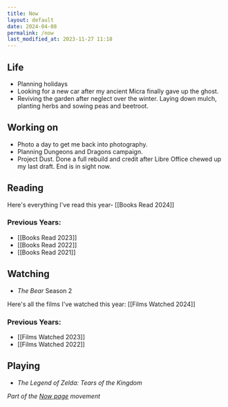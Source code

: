 ```yaml
---
title: Now
layout: default
date: 2024-04-08
permalink: /now
last_modified_at: 2023-11-27 11:18
---
```


## Life

- Planning holidays
- Looking for a new car after my ancient Micra finally gave up the ghost.
- Reviving the garden after neglect over the winter. Laying down mulch, planting herbs and sowing peas and beetroot.

## Working on

- Photo a day to get me back into photography.
- Planning Dungeons and Dragons campaign. 
- Project Dust.  Done a full rebuild and credit after Libre Office chewed up my last draft. End is in sight now.
## Reading

Here's everything I've read this year- [[Books Read 2024]]
### Previous Years:

- [[Books Read 2023]]
- [[Books Read 2022]]  
- [[Books Read 2021]] 

## Watching

- *The Bear* Season 2

Here's all the films I've watched this year: [[Films Watched 2024]]

### Previous Years:

- [[Films Watched 2023]]
- [[Films Watched 2022]]

## Playing

- *The Legend of Zelda: Tears of the Kingdom*

*Part of the <a href="https://nownownow.com/about" >Now page</a> movement*
